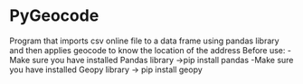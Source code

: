 # PyGeocode
Program that imports csv online file to a data frame using pandas library and then applies geocode to know the location of the address
Before use:
-Make sure you have installed Pandas library ->pip install pandas
-Make sure you have installed Geopy library -> pip install geopy
